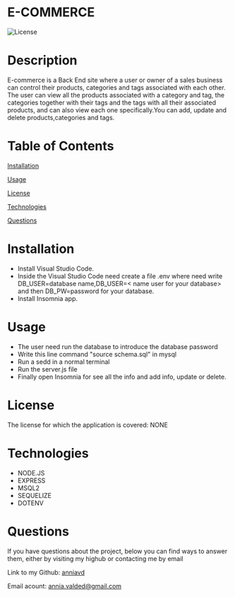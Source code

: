 # E-COMMERCE


![License](https://img.shields.io/badge/License-NONE-grenn.svg)
  

# Description

E-commerce is a Back End site where a user or owner of a sales business can control their products, categories and tags associated with each other. The user can view all the products associated with a category and tag, the categories together with their tags and the tags with all their associated products, and can also view each one specifically.You can add, update and delete products,categories and tags.
  

# Table of Contents

[Installation](#Installation)

[Usage](#Usage)

[License](#License)


[Technologies](#Technologies)

[Questions](#Questions)


  
# Installation 
 - Install Visual Studio Code.
- Inside the Visual Studio Code need create a file .env where need write DB_USER=database name,DB_USER=< name user for your database> and then DB_PW=password for your database.
- Install Insomnia app.


# Usage 
 - The user need run the database to introduce  the database password
- Write this line command "source schema.sql" in mysql
- Run a sedd in a normal terminal
- Run the server.js file
- Finally open Insomnia for see all the info and add info, update or delete.


# License
The license for which the application is covered:
NONE 

# Technologies 
 - NODE.JS
- EXPRESS
- MSQL2
- SEQUELIZE
- DOTENV

# Questions

  If you have questions about the project, below you can find ways to answer them, either by visiting my highub or contacting me by email
  
  Link to my Github: [anniavd](https://github.com/anniavd)

  
  Email acount: [annia.valded@gmail.com](mailto:annia.valded@gmail.com)
    
